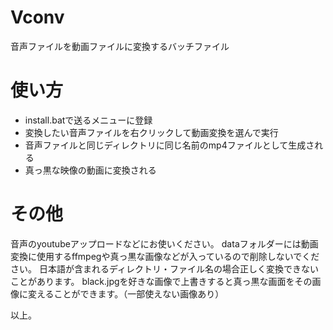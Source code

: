 # Vconv
音声ファイルを動画ファイルに変換するバッチファイル

# 使い方
 - install.batで送るメニューに登録
 - 変換したい音声ファイルを右クリックして動画変換を選んで実行
 - 音声ファイルと同じディレクトリに同じ名前のmp4ファイルとして生成される
 - 真っ黒な映像の動画に変換される

# その他
音声のyoutubeアップロードなどにお使いください。
dataフォルダーには動画変換に使用するffmpegや真っ黒な画像などが入っているので削除しないでください。
日本語が含まれるディレクトリ・ファイル名の場合正しく変換できないことがあります。
black.jpgを好きな画像で上書きすると真っ黒な画面をその画像に変えることができます。（一部使えない画像あり）

以上。


